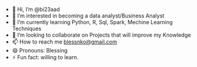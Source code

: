 - 👋 Hi, I’m @bi23aad
- 👀 I’m interested in becoming a data analyst/Business Analyst
- 🌱 I’m currently learning Python, R, Sql, Spark, Mechine Learning Techniques
- 💞️ I’m looking to collaborate on Projects that will improve my Knowledge
- 📫 How to reach me blessnko@gmail.com
- 😄 Pronouns: Blessing
- ⚡ Fun fact: willing to learn.

<!---
bi23aad/bi23aad is a ✨ special ✨ repository because its `README.md` (this file) appears on your GitHub profile.
You can click the Preview link to take a look at your changes.
--->
